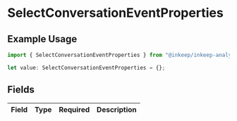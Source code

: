 # SelectConversationEventProperties

## Example Usage

```typescript
import { SelectConversationEventProperties } from "@inkeep/inkeep-analytics/models/components";

let value: SelectConversationEventProperties = {};
```

## Fields

| Field       | Type        | Required    | Description |
| ----------- | ----------- | ----------- | ----------- |